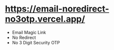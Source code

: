 # https://email-noredirect-no3otp.vercel.app/

- Email Magic Link
- No Redirect
- No 3 Digit Security OTP
